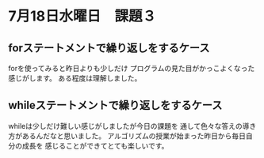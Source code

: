 # 7月18日水曜日　課題３

## forステートメントで繰り返しをするケース
forを使ってみると昨日よりも少しだけ
プログラムの見た目がかっこよくなった感じがします。
ある程度は理解しました。

## whileステートメントで繰り返しをするケース
whileは少しだけ難しい感じがしましたが今日の課題を
通して色々な答えの導き方があるんだなと思いました。
アルゴリズムの授業が始まった昨日から毎日自分の成長を
感じることができてとても楽しいです。

